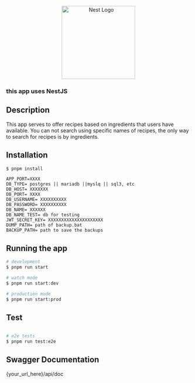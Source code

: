 <p align="center">
  <a target="blank"><img src="https://nestjs.com/img/logo-small.svg" width="200" alt="Nest Logo"" /></a>
  <h3> this app uses NestJS </h3>
</p>

## Description

This app serves to offer recipes based on ingredients that users have available. You can not search using specific names of recipes, the only way to search for recipes is by ingredients.

## Installation

```bash
$ pnpm install
```
```.env
APP_PORT=XXXX
DB_TYPE= postgres || mariadb ||myslq || sql3, etc
DB_HOST= XXXXXXX
DB_PORT= XXXX
DB_USERNAME= XXXXXXXXXX
DB_PASSWORD= XXXXXXXXXX
DB_NAME= XXXXXX
DB_NAME_TEST= db for testing
JWT_SECRET_KEY= XXXXXXXXXXXXXXXXXXXXX
DUMP_PATH= path of backup.bat
BACKUP_PATH= path to save the backups
```

## Running the app

```bash
# development
$ pnpm run start

# watch mode
$ pnpm run start:dev

# production mode
$ pnpm run start:prod
```

## Test

```bash

# e2e tests
$ pnpm run test:e2e
```

## Swagger Documentation
{your_url_here}/api/doc

